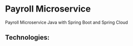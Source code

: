 # Payroll Microservice
Payroll Microservice Java with Spring Boot and Spring Cloud

## Technologies:

